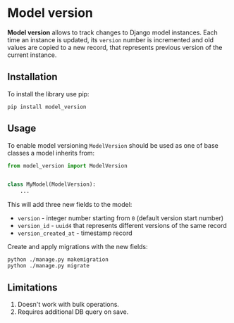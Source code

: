 # Model version

**Model version** allows to track changes to Django model instances. Each time
an instance is updated, its `version` number is incremented and old values are
copied to a new record, that represents previous version of the current instance.

## Installation

To install the library use pip:

```shell
pip install model_version
```

## Usage

To enable model versioning `ModelVersion` should be used as one of base classes
a model inherits from:

```python
from model_version import ModelVersion


class MyModel(ModelVersion):
    ...
```

This will add three new fields to the model:

* `version` - integer number starting from `0` (default version start number)
* `version_id` - `uuid4` that represents different versions of the same record
* `version_created_at` - timestamp record

Create and apply migrations with the new fields:

```shell
python ./manage.py makemigration
python ./manage.py migrate
```

## Limitations

1. Doesn't work with bulk operations.
2. Requires additional DB query on save.
